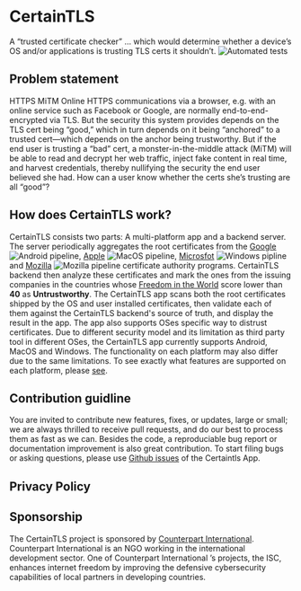 # CertainTLS
A “trusted certificate checker” … which would determine whether a device’s OS and/or applications is trusting TLS certs it shouldn’t. ![Automated tests](https://github.com/certaintls/certaintls.app/workflows/CI/badge.svg)

## Problem statement
HTTPS MiTM Online HTTPS communications via a browser, e.g. with an online service such as Facebook or Google, are normally end-to-end-encrypted via TLS. But the security this system provides depends on the TLS cert being “good,” which in turn depends on it being “anchored” to a trusted cert—which depends on the anchor being trustworthy. But if the end user is trusting a “bad” cert, a monster-in-the-middle attack (MiTM) will be able to read and decrypt her web traffic, inject fake content in real time, and harvest credentials, thereby nullifying the security the end user believed she had. How can a user know whether the certs she’s trusting are all “good”?

## How does CertainTLS work?
CertainTLS consists two parts: A multi-platform app and a backend server. The server periodically aggregates the root certificates from the [Google](https://android.googlesource.com/platform/system/ca-certificates/+/master/files/) ![Android pipeline](https://github.com/certaintls/certaintls.app/workflows/Android%20cron/badge.svg), [Apple](https://support.apple.com/en-us/HT210770) ![MacOS pipeline](https://github.com/certaintls/certaintls.app/workflows/MacOS%20cron/badge.svg), [Microsfot](https://ccadb-public.secure.force.com/microsoft/IncludedCACertificateReportForMSFT) ![Windows pipline](https://github.com/certaintls/certaintls.app/workflows/Windows%20cron/badge.svg) and [Mozilla](https://ccadb-public.secure.force.com/mozilla/IncludedCACertificateReport) ![Mozilla pipeline](https://github.com/certaintls/certaintls.app/workflows/Mozilla%20cron/badge.svg) certificate authority programs. CertainTLS backend then analyze these certificates and mark the ones from the issuing companies in the countries whose [Freedom in the World](https://freedomhouse.org/countries/freedom-world/scores) score lower than **40** as **Untrustworthy**. The CertainTLS app scans both the root certificates shipped by the OS and user installed certificates, then validate each of them against the CertainTLS backend's source of truth, and display the result in the app. The app also supports OSes specific way to distrust certificates. Due to different security model and its limitation as third party tool in different OSes, the CertainTLS app currently supports Android, MacOS and Windows. The functionality on each platform may also differ due to the same limitations. To see exactly what features are supported on each platform, please [see](https://github.com/certaintls/certaintls.app/wiki/Supported-Features-on-Different-OS). 

## Contribution guidline
You are invited to contribute new features, fixes, or updates, large or small; we are always thrilled to receive pull requests, and do our best to process them as fast as we can. Besides the code, a reproduciable bug report or documentation improvement is also great contribution. To start filing bugs or asking questions, please use [Github issues](https://github.com/certaintls/certaintls.app/issues) of the Certaintls App.


## Privacy Policy

## Sponsorship
The CertainTLS project is sponsored by [Counterpart International](https://www.counterpart.org/). Counterpart International is an NGO working in the international development sector. One of Counterpart International ’s projects, the ISC, enhances internet freedom by improving the defensive cybersecurity capabilities of local partners in developing countries.
